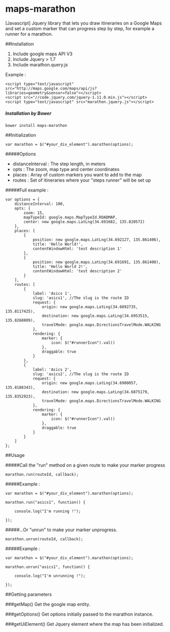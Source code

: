 maps-marathon
=============

[Javascript] Jquery library that lets you draw itineraries on a Google Maps and set a custom marker that can progress step by step, for example a runner for a marathon.

##Installation

1. Include google maps API V3
2. Include Jquery > 1.7
3. Include marathon.query.js

Example :

```
<script type="text/javascript" src="http://maps.google.com/maps/api/js?libraries=geometry&sensor=false"></script>
<script src="//code.jquery.com/jquery-1.11.0.min.js"></script>
<script type="text/javascript" src="marathon.jquery.js"></script>
```

##### Installation by Bower
```
bower install maps-marathon
```

##Initialization

```
var marathon = $("#your_div_element").marathon(options);
```

#####Options
- distanceInterval : The step length, in meters
- opts : The zoom, map type and center coordinates
- places : Array of custom markers you want to add to the map
- routes : Set of itineraries where your "steps runner" will be set up

#####Full example :
```
var options = {
    distanceInterval: 100,
    opts: {
        zoom: 15,
        mapTypeId: google.maps.MapTypeId.ROADMAP,
        center: new google.maps.LatLng(34.691682, 135.820572)
    },
    places: [
        {
            position: new google.maps.LatLng(34.692127, 135.861406),
            title: 'Hello World!',
            contentWindowHtml: 'test description 1'
        },
        {
            position: new google.maps.LatLng(34.691691, 135.861400),
            title: 'Hello World 2!',
            contentWindowHtml: 'test description 2'
        }
    ],
    routes: [
        {
            label: 'Asics 1',
            slug: 'asics1', //The slug is the route ID
            request: {
                origin: new google.maps.LatLng(34.6892735, 135.8117425),
                destination: new google.maps.LatLng(34.6953515, 135.8268809),
                travelMode: google.maps.DirectionsTravelMode.WALKING
            },
            rendering: {
                marker: {
                    icon: $("#runnerIcon").val()
                },
                draggable: true
            }
        },
        {
            label: 'Asics 2',
            slug: 'asics2', //The slug is the route ID
            request: {
                origin: new google.maps.LatLng(34.6900057, 135.8188343),
                destination: new google.maps.LatLng(34.6875179, 135.8352923),
                travelMode: google.maps.DirectionsTravelMode.WALKING
            },
            rendering: {
                marker: {
                    icon: $("#runnerIcon").val()
                },
                draggable: true
            }
        }
    ]
};
```

##Usage

#####Call the "run" method on a given route to make your marker progress
```
marathon.run(routeId, callback);
```

#####Example :
```
var marathon = $("#your_div_element").marathon(options);

marathon.run("asics1", function() {

    console.log("I'm running !");    

});
```

#####...Or "unrun" to make your marker unprogress.
```
marathon.unrun(routeId, callback);
```

#####Example :
```
var marathon = $("#your_div_element").marathon(options);

marathon.unrun("asics1", function() {

    console.log("I'm unrunning !");    

});
```

##Getting parameters

###getMap()
Get the google map entity.

###getOptions()
Get options initially passed to the marathon instance.

###getUiElement()
Get Jquery element where the map has been initialized.
